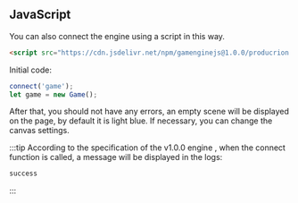 ## JavaScript
You can also connect the engine using a script in this way.
```html
<script src="https://cdn.jsdelivr.net/npm/gamenginejs@1.0.0/producrion.min.js"></script>
```
Initial code:
```js
connect('game');
let game = new Game();
```

After that, you should not have any errors, an empty scene will be displayed on the page, by default it is light blue. If necessary, you can change the canvas settings.

:::tip
According to the specification of the v1.0.0 engine <Badge type="tip" text="v1" vertical="top" />, when the connect function is called, a message will be displayed in the logs:
```js
success
```

:::
